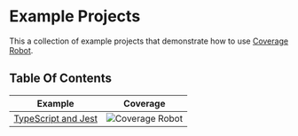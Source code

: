 # Example Projects

This a collection of example projects that demonstrate how to use [Coverage Robot](https://coveragerobot.com).

## Table Of Contents

| Example                                          | Coverage                                                                                                                                                |
|--------------------------------------------------|---------------------------------------------------------------------------------------------------------------------------------------------------------|
| [TypeScript and Jest](examples/typescript-jest/) | ![Coverage Robot](https://api.coveragerobot.com/v1/graph/github/coverage-robot/demo/badge.svg?token=074035b4a5797b68699e3428c3713ff9db5caaba650c530bfa) |

